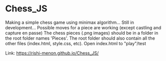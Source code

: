# Chess_JS
Making a simple chess game using minimax algorithm... Still in development... Possible moves for a piece are working (except castling and capture en passe) 
The chess pieces (.png images) should be in a folder in the root folder names 'Pieces'. The root folder should also contain all the other files (index.html, style.css, etc). Open index.html to "play"/test

Link: https://rishi-menon.github.io/Chess_JS/
